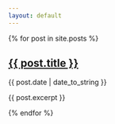```yaml
---
layout: default
---
```


{% for post in site.posts %}
  <h2><a href=" {{site.baseurl}}{{ post.url }} ">{{ post.title }}</a></h2>
  <p>{{ post.date | date_to_string }}</p>
  <p>{{ post.excerpt }}</p>
{% endfor %}